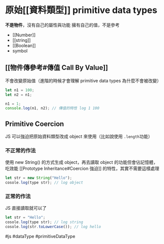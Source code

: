 # 原始[[資料類型]] primitive data types
**不是物件**，沒有自己的屬性與功能
擁有自己的值，不是參考

- [[Number]]
- [[string]]
- [[Boolean]]
- symbol

## [[物件傳參考#傳值 Call By Value]]
不會改變原始值（進階的時候才會理解 primitive data types 為什麼不會被改變）

```js
let n1 = 100;
let n2 = n1;

n1 = 1;
console.log(n1, n2); // 傳值的特性 log 1 100
```

## Primitive Coercion

JS 可以強迫把原始資料類型改成 object 來使用（比如說使用 `.length`功能）
### 不正常的作法
使用 new String() 的方式生成 object，再去讀取 object 的功能但會佔記憶體，吃效能
[[Prototype Inheritance#Coercion 強迫]] 的特性，其實不需要這樣處理
```js
let str = new String("Hello");
cosole.log(type str); // log object
```
### 正常的作法
JS 直接讀取就可以了
```js
let str = "Hello";
cosole.log(type str); // log string
cosole.log(str.toLowerCase()); // log hello

```
#js #dataType #primitiveDataType 